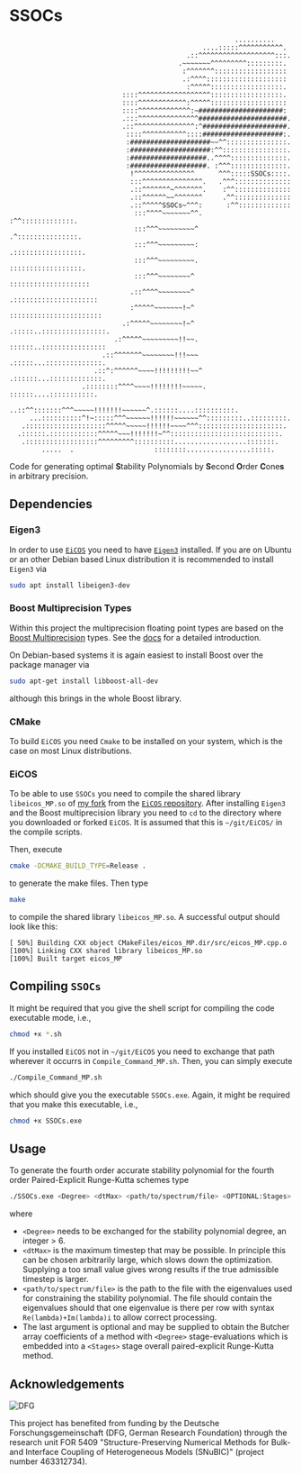 # SSOCs

```
                                                        ..........
                                                ....:::::^^^^^^^^^^^.
                                            .::^^^^^^^^^^^^^^^^^^^:::.
                                          .~~~~~~~^^^^^^^^^:::::::::.
                                           :^^^^^^^::::::::::::::::::
                                           .:^^^^::::::::::::::::::::
                                            :^^^^^::::::::::::::::::.
                            ::::^^^^^^^^^^^^^^^^^^::::::::::::::::::.
                            ::::^^^^^^^^^^^^:^^^^^:::::::::::::::::::
                            ::::^^^^^^^^^^^^^:~#####################:
                            .:::^^^^^^^^^^^^^^^######################.
                            .::^^^^^^^^^^^^^^^:^#####################.
                             ::::^^^^^^^^^^^::::####################:.
                             :####################~~^^:::::::::::::::.
                             :####################:^^::::::::::::::::.
                             :###################..^^^^::::::::::::::.
                             :###################. :^^^::::::::::::::.
                              !^^^^^^^^^^^^^^^      ^^^:::::SSOCs::::.
                              :::^^^^^^^^^^^^^^^.   .^^^::::::::::::::
                              .::^^^^^^^~^^^^^^^.    :^^::::::::::::::
                              .::^^^^^^~~^^^^^^^     .^^::::::::::::::
                              .::^^^^^SSOCs~^^^:      :^^:::::::::::::
                               :::^^^^~~~~~~~^^.      :^^:::::::::::::.
                               :::^^^~~~~~~~~~^       .^:::::::::::::::.
                               :::^^^~~~~~~~~~:       .:::::::::::::::::.
                               :::^^^~~~~~~~~~.        ::::::::::::::::::.
                               :::^^^~~~~~~~~^         ::::::::::::::::::::
                              .::^^^^~~~~~~~~^        .:::::::::::::::::::::
                              :^^^^^~~~~~~~!~^        :::::::::::::::::::::::
                            .:^^^^^~~~~~~~~!~^       .:::::..::::::::::::::::.
                          .:^^^^^~~~~~~~~~!!~~.      ::::::..::::::::::::::::
                       .::^^^^^^^~~~~~~~~!!!~~~     .:::::...::::::::::::::.
                     .::^:^^^^^^~~~~!!!!!!!!!~~^   .::::::...:::::::::::::.
                  .::::::::^^^^~~~~!!!!!!!!~~~~~.  ::::::....:::::::::::.
              ..::^^:::::::^^^~~~~~!!!!!!!~~~~~~^.::::::....::::::::::.
     ...::::::::::^!~:::::^^^~~~~~~!!!!!!~~~~~~^^:::::::::..:::::::::.
   .::::::::::::::::::::^^^^^~~~~~!!!!!!~~~~^^^:::::::::::::::::::::.
  .::::::.::::::::::::^^^^^~~~!!!!!!!~^^:::::::::::::::::::::::::::.
   .::::::::::::::::::^^^^^^^^^::::::::::..................:::::::.
        .....  .                    ::::::::................:::::.
```

Code for generating optimal **S**tability Polynomials by **S**econd **O**rder **C**one**s** in arbitrary precision.

## Dependencies
### Eigen3
In order to use [`EiCOS`](https://github.com/EmbersArc/EiCOS) you need to have [`Eigen3`](https://eigen.tuxfamily.org/index.php?title=Main_Page) installed. If you are on Ubuntu or an other Debian based Linux distribution it is recommended to install `Eigen3` via 
```bash
sudo apt install libeigen3-dev
```

### Boost Multiprecision Types
Within this project the multiprecision floating point types are based on the [Boost Multiprecision](https://github.com/boostorg/multiprecision) types. See the [docs](https://www.boost.org/doc/libs/1_77_0/libs/multiprecision/doc/html/index.html) for a detailed introduction.

On Debian-based systems it is again easiest to install Boost over the package manager via
```bash
sudo apt-get install libboost-all-dev
```
although this brings in the whole Boost library.

### CMake
To build `EiCOS` you need `Cmake` to be installed on your system, which is the case on most Linux distributions.

### EiCOS

To be able to use `SSOCs` you need to compile the shared library `libeicos_MP.so` of [my fork](https://github.com/DanielDoehring/EiCOS) from the [`EiCOS` repository](https://github.com/EmbersArc/EiCOS).
After installing `Eigen3` and the Boost multiprecision library you need to `cd` to the directory where you downloaded or forked `EiCOS`.
It is assumed that this is `~/git/EiCOS/` in the compile scripts.

Then, execute 
```bash
cmake -DCMAKE_BUILD_TYPE=Release .
```
to generate the make files.
Then type 
```bash
make
```
to compile the shared library `libeicos_MP.so`.
A successful output should look like this:
```
[ 50%] Building CXX object CMakeFiles/eicos_MP.dir/src/eicos_MP.cpp.o
[100%] Linking CXX shared library libeicos_MP.so
[100%] Built target eicos_MP
```

## Compiling `SSOCs`

It might be required that you give the shell script for compiling the code executable mode, i.e., 
```bash
chmod +x *.sh
``` 

If you installed `EiCOS` not in `~/git/EiCOS` you need to exchange that path wherever it occurrs in `Compile_Command_MP.sh`.
Then, you can simply execute 
```bash
./Compile_Command_MP.sh
```
which should give you the executable `SSOCs.exe`.
Again, it might be required that you make this executable, i.e., 
```bash
chmod +x SSOCs.exe
```

## Usage

To generate the fourth order accurate stability polynomial for the fourth order Paired-Explicit Runge-Kutta schemes type
```bash
./SSOCs.exe <Degree> <dtMax> <path/to/spectrum/file> <OPTIONAL:Stages>
```
where 
* `<Degree>` needs to be exchanged for the stability polynomial degree, an integer > 6. 
* `<dtMax>` is the maximum timestep that may be possible. In principle this can be chosen arbitrarily large, which slows down the optimization. Supplying a too small value gives wrong results if the true admissible timestep is larger.
* `<path/to/spectrum/file>` is the path to the file with the eigenvalues used for constraining the stability polynomial. The file should contain the eigenvalues should that one eigenvalue is there per row with syntax `Re(lambda)+Im(lambda)i` to allow correct processing.
* The last argument is optional and may be supplied to obtain the Butcher array coefficients of a method with `<Degree>` stage-evaluations which is embedded into a `<Stages>` stage overall paired-explicit Runge-Kutta method.


## Acknowledgements
![DFG](https://github.com/DanielDoehring/OSPREI/assets/75639095/a0ebb057-a0c5-4dc9-96df-03ac74894d2a)

This project has benefited from funding by the Deutsche Forschungsgemeinschaft (DFG, German Research Foundation)
through the research unit FOR 5409 "Structure-Preserving Numerical Methods for Bulk- and
Interface Coupling of Heterogeneous Models (SNuBIC)" (project number 463312734).

